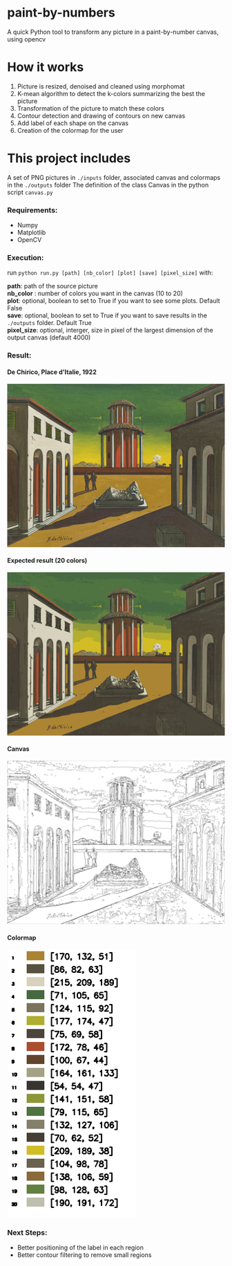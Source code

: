 # paint-by-numbers
A quick Python tool to transform any picture in a paint-by-number canvas, using opencv

# How it works
1) Picture is resized, denoised and cleaned using morphomat  
2) K-mean algorithm to detect the k-colors summarizing the best the picture  
3) Transformation of the picture to match these colors  
4) Contour detection and drawing of contours on new canvas  
5) Add label of each shape on the canvas  
6) Creation of the colormap for the user

# This project includes
A set of PNG pictures in `./inputs` folder, associated canvas and colormaps in the `./outputs` folder
The definition of the class Canvas in the python script `canvas.py`

### Requirements:
- Numpy
- Matplotlib
- OpenCV

### Execution:
run `python run.py [path] [nb_color] [plot] [save] [pixel_size]` with:

  **path**: path of the source picture  
  **nb_color** : number of colors you want in the canvas (10 to 20)  
  **plot**: optional, boolean to set to True if you want to see some plots. Default False  
  **save**: optional, boolean to set to True if you want to save results in the `./outputs` folder. Default True  
  **pixel_size**: optional, interger, size in pixel of the largest dimension of the output canvas (default 4000)

### Result:

#### De Chirico, Place d'Italie, 1922
![alt text](https://github.com/Haha89/paint-by-number/blob/master/inputs/chirico.jpg "De Chirico, Place d'Italie, 1922")
#### Expected result (20 colors)
![alt text](https://github.com/Haha89/paint-by-number/blob/master/outputs/chirico-result.png "Expected result")
#### Canvas
![alt text](https://github.com/Haha89/paint-by-number/blob/master/outputs/chirico-canvas.png "Canvas")
#### Colormap
![alt text](https://github.com/Haha89/paint-by-number/blob/master/outputs/chirico-colormap.png "Colormap")

### Next Steps:

- Better positioning of the label in each region
- Better contour filtering to remove small regions
